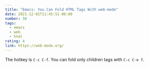 ```yaml
---
title: "Emacs: You Can Fold HTML Tags With web-mode"
date: 2021-12-01T11:45:51-06:00
number: 38
tags:
  - emacs
  - web
  - html
rating: 4
link: https://web-mode.org/
---
```


The hotkey is `C-c C-f`. You can fold only children tags with `C-c C-e f`.
